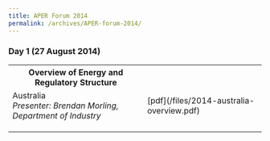 ```yaml
---
title: APER Forum 2014
permalink: /archives/APER-forum-2014/
---
```

### **Day 1 (27 August 2014)**

<table>
  <tr>
    <th><b>Overview of Energy and Regulatory Structure</b></th>
    <th></th>
  </tr>
  <tr>
    <td>Australia<br><i>Presenter: Brendan Morling, Department of Industry</i></span><br></td>
    <td>[pdf](/files/2014-australia-overview.pdf)</td>
  </tr>
  <tr>
    <td></td>
    <td></td>
  </tr>
  <tr>
    <td></td>
    <td></td>
  </tr>
  <tr>
    <td></td>
    <td></td>
  </tr>
</table>
